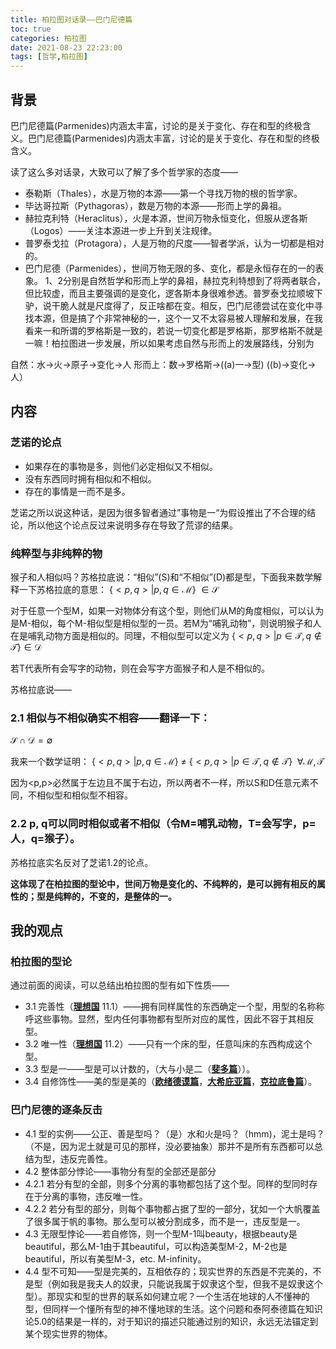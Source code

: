 ```yaml
---
title: 柏拉图对话录——巴门尼德篇
toc: true
categories: 柏拉图
date: 2021-08-23 22:23:00
tags: [哲学,柏拉图]
---
```


## 背景

巴门尼德篇(Parmenides)内涵太丰富，讨论的是关于变化、存在和型的终极含义。巴门尼德篇(Parmenides)内涵太丰富，讨论的是关于变化、存在和型的终极含义。

读了这么多对话录，大致可以了解了多个哲学家的态度——

- 泰勒斯（Thales），水是万物的本源——第一个寻找万物的根的哲学家。
- 毕达哥拉斯（Pythagoras），数是万物的本源——形而上学的鼻祖。
- 赫拉克利特（Heraclitus），火是本源，世间万物永恒变化，但服从逻各斯（Logos）——关注本源进一步上升到关注规律。
- 普罗泰戈拉（Protagora），人是万物的尺度——智者学派，认为一切都是相对的。
- 巴门尼德（Parmenides），世间万物无限的多、变化，都是永恒存在的一的表象。
1、2分别是自然哲学和形而上学的鼻祖，赫拉克利特想到了将两者联合，但比较虚，而且主要强调的是变化，逻各斯本身很难参透。普罗泰戈拉顺坡下驴，说干脆人就是尺度得了，反正啥都在变。相反，巴门尼德尝试在变化中寻找本源，但是搞了个非常神秘的一，这个一又不太容易被人理解和发展，在我看来一和所谓的罗格斯是一致的，若说一切变化都是罗格斯，那罗格斯不就是一嘛！柏拉图进一步发展，所以如果考虑自然与形而上的发展路线，分别为

自然：水->火->原子->变化->人
形而上：数->罗格斯->((a)一->型) ((b)->变化->人）

## 内容
### 芝诺的论点
- 如果存在的事物是多，则他们必定相似又不相似。
- 没有东西同时拥有相似和不相似。
- 存在的事情是一而不是多。

芝诺之所以说这种话，是因为很多智者通过”事物是一“为假设推出了不合理的结论，所以他这个论点反过来说明多存在导致了荒谬的结果。

### 纯粹型与非纯粹的物

猴子和人相似吗？苏格拉底说：“相似”(S)和“不相似”(D)都是型，下面我来数学解释一下苏格拉底的意思：
{$<p,q> | p,q\in\mathcal{M}$} $\in\mathcal{S}$

对于任意一个型M，如果一对物体分有这个型，则他们从M的角度相似，可以认为是M-相似，每个M-相似型是相似型的一员。若M为“哺乳动物”，则说明猴子和人在是哺乳动物方面是相似的。同理，不相似型可以定义为
{$<p,q>|p\in\mathcal{T},q\notin \mathcal{T}$}$\in \mathcal{D}$

若T代表所有会写字的动物，则在会写字方面猴子和人是不相似的。

苏格拉底说——

### 2.1 相似与不相似确实不相容——翻译一下：
$\mathcal{S}\cap \mathcal{D} =\emptyset$

我来一个数学证明：
{$<p,q>|p,q\in\mathcal{M}$} $\neq$ {$<p,q>|p\in\mathcal{T},q\notin\mathcal{T}$} $\;\forall \mathcal{M},\mathcal{T}$

因为<p,p>必然属于左边且不属于右边，所以两者不一样，所以S和D任意元素不同，不相似型和相似型不相容。

### 2.2 p, q可以同时相似或者不相似（令M=哺乳动物，T=会写字，p=人，q=猴子）。

苏格拉底实名反对了芝诺1.2的论点。

**这体现了在柏拉图的型论中，世间万物是变化的、不纯粹的，是可以拥有相反的属性的；型是纯粹的，不变的，是整体的一。**

## 我的观点
### 柏拉图的型论

通过前面的阅读，可以总结出柏拉图的型有如下性质——

- 3.1 完善性（[**理想国**](/2021/08/15/柏拉图/柏拉图对话录——理想国摘要/) 11.1）——拥有同样属性的东西确定一个型，用型的名称称呼这些事物。显然，型内任何事物都有型所对应的属性，因此不容于其相反型。
- 3.2 唯一性（[**理想国**](/2021/08/15/柏拉图/柏拉图对话录——理想国摘要/) 11.2）——只有一个床的型，任意叫床的东西构成这个型。
- 3.3 型是一——型是可以计数的，（大与小是二（[**斐多篇**](/2021/05/16/柏拉图/柏拉图对话录——斐多篇/)））。
- 3.4 自修饰性——美的型是美的（[**欧绪德谟篇**](/2021/06/27/柏拉图/柏拉图对话录——欧绪德谟篇/)，[**大希庇亚篇**](/2021/06/28/柏拉图/柏拉图对话录——大希庇亚篇/)，[**克拉底鲁篇**](/2021/06/30/柏拉图/柏拉图对话录——克拉底鲁篇/)）。

### 巴门尼德的逐条反击

- 4.1 型的实例——公正、善是型吗？（是）水和火是吗？（hmm)，泥土是吗？（不是，因为泥土就是可见的那样，没必要抽象）那并不是所有东西都可以总结为型，违反完善性。
- 4.2 整体部分悖论——事物分有型的全部还是部分
- 4.2.1 若分有型的全部，则多个分离的事物都包括了这个型。同样的型同时存在于分离的事物，违反唯一性。
- 4.2.2 若分有型的部分，则每个事物都占据了型的一部分，犹如一个大帆覆盖了很多属于帆的事物。那么型可以被分割成多，而不是一，违反型是一。
- 4.3 无限型悖论——若自修饰，则一个型M-1叫beauty，根据beauty是beautiful，那么M-1由于其beautiful，可以构造美型M-2，M-2也是beautiful，所以有美型M-3，etc. M-infinity。
- 4.4 型不可知——型是完美的，互相依存的；现实世界的东西是不完美的，不是型（例如我是我夫人的奴隶，只能说我属于奴隶这个型，但我不是奴隶这个型）。那现实和型的世界的联系如何建立呢？一个生活在地球的人不懂神的型，但同样一个懂所有型的神不懂地球的生活。这个问题和泰阿泰德篇在知识论5.0的结果是一样的，对于知识的描述只能通过别的知识，永远无法锚定到某个现实世界的物体。

